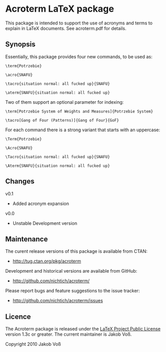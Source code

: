 Acroterm LaTeX package
======================

This package is intended to support the use of acronyms and terms
to explain in LaTeX documents. See acroterm.pdf for details.

Synopsis
--------

Essentially, this package provides four new commands, to be used as:

    \term{Potrzebie}
    
    \acro{SNAFU}
    
    \tacro{situation normal: all fucked up}{SNAFU}
    
    \aterm{SNAFU}{situation normal: all fucked up}

Two of them support an optional parameter for indexing:

    \term[Potrzebie System of Weights and Measures]{Potrzebie System}
    
    \tacro[Gang of Four (Patterns)]{Gang of Four}{GoF}

For each command there is a strong variant that starts with an uppercase:

    \Term{Potrzebie}
    
    \Acro{SNAFU}
    
    \Tacro{situation normal: all fucked up}{SNAFU}
    
    \Aterm{SNAFU}{situation normal: all fucked up}

Changes
-------

v0.1

  * Added acronym expansion

v0.0

  * Unstable Development version

Maintenance
-----------

The curent release versions of this package is available from CTAN:

* <http://tug.ctan.org/pkg/acroterm>

Development and historical versions are available from GitHub:

* <http://github.com/nichtich/acroterm/>

Please report bugs and feature suggestions to the issue tracker:

* <http://github.com/nichtich/acroterm/issues>

Licence
-------

The Acroterm package is released under the
[LaTeX Project Public License](http://www.latex-project.org/lppl/)
version 1.3c or greater. The current maintainer is Jakob Voß.

Copyright 2010 Jakob Voß

